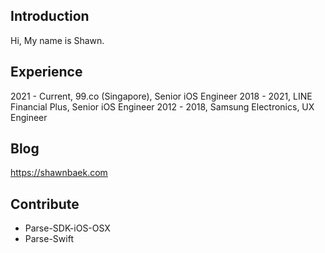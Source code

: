 ## Introduction
Hi, My name is Shawn.

## Experience
2021 - Current, 99.co (Singapore), Senior iOS Engineer
2018 - 2021, LINE Financial Plus, Senior iOS Engineer
2012 - 2018, Samsung Electronics, UX Engineer

## Blog
https://shawnbaek.com

## Contribute
- Parse-SDK-iOS-OSX
- Parse-Swift
